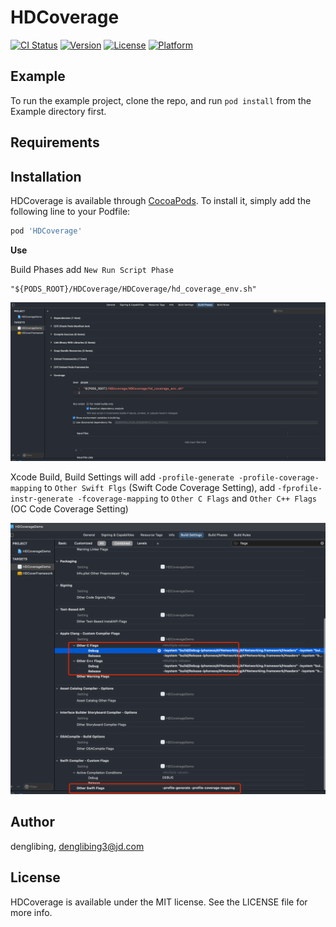 # HDCoverage

[![CI Status](https://img.shields.io/travis/denglibing/HDCoverage.svg?style=flat)](https://travis-ci.org/denglibing/HDCoverage)
[![Version](https://img.shields.io/cocoapods/v/HDCoverage.svg?style=flat)](https://cocoapods.org/pods/HDCoverage)
[![License](https://img.shields.io/cocoapods/l/HDCoverage.svg?style=flat)](https://cocoapods.org/pods/HDCoverage)
[![Platform](https://img.shields.io/cocoapods/p/HDCoverage.svg?style=flat)](https://cocoapods.org/pods/HDCoverage)

## Example

To run the example project, clone the repo, and run `pod install` from the Example directory first.

## Requirements

## Installation

HDCoverage is available through [CocoaPods](https://cocoapods.org). To install
it, simply add the following line to your Podfile:

```ruby
pod 'HDCoverage'
```



**Use**

Build Phases add `New Run Script Phase`

```
"${PODS_ROOT}/HDCoverage/HDCoverage/hd_coverage_env.sh"
```

![image-20211029141436560](./Img/image-20211029141436560.png)



Xcode Build, Build Settings will add `-profile-generate -profile-coverage-mapping` to `Other Swift Flgs` (Swift Code Coverage Setting), add `-fprofile-instr-generate -fcoverage-mapping` to `Other C Flags` and `Other C++ Flags` (OC Code Coverage Setting)

![image-20211022144208211](./Img/image-20211022144208211.png)

## Author

denglibing, denglibing3@jd.com

## License

HDCoverage is available under the MIT license. See the LICENSE file for more info.
